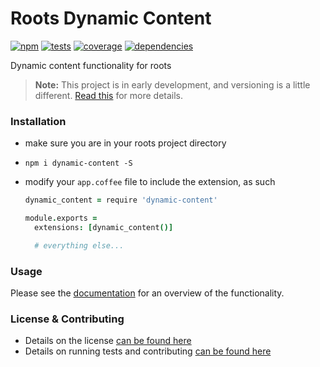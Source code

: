Roots Dynamic Content
=====================

[![npm](http://img.shields.io/npm/v/dynamic-content.svg?style=flat)](http://badge.fury.io/js/dynamic-content) [![tests](http://img.shields.io/travis/carrot/roots-dynamic-content/master.svg?style=flat)](https://travis-ci.org/carrot/roots-dynamic-content) [![coverage](http://img.shields.io/coveralls/carrot/roots-dynamic-content.svg?style=flat)](https://coveralls.io/r/carrot/roots-dynamic-content) [![dependencies](http://img.shields.io/gemnasium/carrot/roots-dynamic-content.svg?style=flat)](https://david-dm.org/carrot/roots-dynamic-content)

Dynamic content functionality for roots

> **Note:** This project is in early development, and versioning is a little different. [Read this](http://markup.im/#q4_cRZ1Q) for more details.

### Installation

- make sure you are in your roots project directory
- `npm i dynamic-content -S`
- modify your `app.coffee` file to include the extension, as such

  ```coffee
  dynamic_content = require 'dynamic-content'

  module.exports =
    extensions: [dynamic_content()]

    # everything else...
  ```

### Usage

Please see the [documentation](docs) for an overview of the functionality.

### License & Contributing

- Details on the license [can be found here](LICENSE.md)
- Details on running tests and contributing [can be found here](contributing.md)
